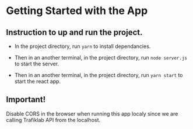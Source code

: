 # Getting Started with the App

## Instruction to up and run the project.

- In the project directory, run `yarn` to install dependancies.

- Then in an another terminal, in the project directory, run `node server.js` to start the server.

- Then in an another terminal, in the project directory, run `yarn start` to start the react app.

## Important!

Disable CORS in the browser when running this app localy since we are calling Trafiklab API from the localhost.

